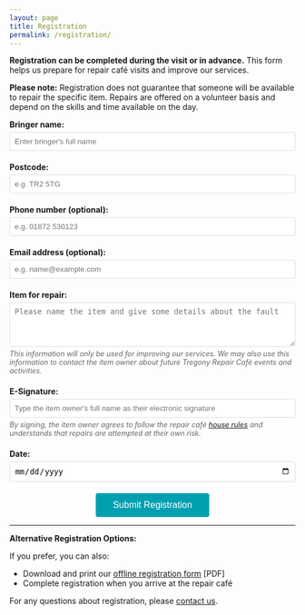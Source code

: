 ```yaml
---
layout: page
title: Registration
permalink: /registration/
---
```


**Registration can be completed during the visit or in advance.** This form helps us prepare for repair café visits and improve our services.

**Please note:** Registration does not guarantee that someone will be available to repair the specific item. Repairs are offered on a volunteer basis and depend on the skills and time available on the day.

<form action="https://formspree.io/f/xvgrgdbk" method="POST" id="registrationForm" style="max-width: 600px; margin: 0 auto;">
  <div style="margin-bottom: 20px;">
    <label for="name" style="display: block; margin-bottom: 5px; font-weight: bold;">Bringer name:</label>
    <input type="text" id="name" name="name" required style="width: 100%; padding: 8px; border: 1px solid #ddd; border-radius: 4px;" placeholder="Enter bringer's full name">
  </div>

  <div style="margin-bottom: 20px;">
    <label for="postcode" style="display: block; margin-bottom: 5px; font-weight: bold;">Postcode:</label>
    <input type="text" id="postcode" name="postcode" required style="width: 100%; padding: 8px; border: 1px solid #ddd; border-radius: 4px;" placeholder="e.g. TR2 5TG">
  </div>

  <div style="margin-bottom: 20px;">
    <label for="phone" style="display: block; margin-bottom: 5px; font-weight: bold;">Phone number (optional):</label>
    <input type="tel" id="phone" name="phone" style="width: 100%; padding: 8px; border: 1px solid #ddd; border-radius: 4px;" placeholder="e.g. 01872 530123">
  </div>

  <div style="margin-bottom: 20px;">
    <label for="email" style="display: block; margin-bottom: 5px; font-weight: bold;">Email address (optional):</label>
    <input type="email" id="email" name="email" style="width: 100%; padding: 8px; border: 1px solid #ddd; border-radius: 4px;" placeholder="e.g. name@example.com">
  </div>

  <div id="emailCopyDiv" style="margin-bottom: 20px; display: none;">
    <input type="checkbox" id="emailCopy" style="margin-right: 8px;">
    <label for="emailCopy" style="font-weight: bold;">Send a copy of this registration to the email address above</label>
    <input type="hidden" id="ccEmail" name="_cc" value="">
  </div>

  <div style="margin-bottom: 20px;">
    <label for="item" style="display: block; margin-bottom: 5px; font-weight: bold;">Item for repair:</label>
    <textarea id="item" name="item" required rows="4" style="width: 100%; padding: 8px; border: 1px solid #ddd; border-radius: 4px;" placeholder="Please name the item and give some details about the fault"></textarea>
    <p style="font-size: 0.9em; color: #666; margin-top: 5px; font-style: italic;">
      This information will only be used for improving our services. We may also use this information to contact the item owner about future Tregony Repair Café events and activities.
    </p>
  </div>

  <div style="margin-bottom: 20px;">
    <label for="signature" style="display: block; margin-bottom: 5px; font-weight: bold;">E-Signature:</label>
    <input type="text" id="signature" name="signature" required style="width: 100%; padding: 8px; border: 1px solid #ddd; border-radius: 4px;" placeholder="Type the item owner's full name as their electronic signature">
    <p style="font-size: 0.9em; color: #666; margin-top: 5px; font-style: italic;">
      By signing, the item owner agrees to follow the repair café <a href="/downloads/disclaimer.pdf" target="_blank">house rules</a> and understands that repairs are attempted at their own risk.
    </p>
  </div>

  <div style="margin-bottom: 20px;">
    <label for="date" style="display: block; margin-bottom: 5px; font-weight: bold;">Date:</label>
    <input type="date" id="date" name="date" required style="width: 100%; padding: 8px; border: 1px solid #ddd; border-radius: 4px;">
  </div>

  <div style="text-align: center;">
    <button type="submit" style="background-color: rgb(0,160,176); color: white; padding: 12px 30px; border: none; border-radius: 4px; font-size: 16px; cursor: pointer;">Submit Registration</button>
  </div>
</form>

<script>
// Auto-fill today's date
document.getElementById('date').value = new Date().toISOString().split('T')[0];

// Show/hide email copy option based on email input
const emailInput = document.getElementById('email');
const emailCopyDiv = document.getElementById('emailCopyDiv');
const emailCopyCheckbox = document.getElementById('emailCopy');
const ccEmailHidden = document.getElementById('ccEmail');

emailInput.addEventListener('input', function() {
  if (this.value.trim() !== '') {
    emailCopyDiv.style.display = 'block';
  } else {
    emailCopyDiv.style.display = 'none';
    emailCopyCheckbox.checked = false;
    ccEmailHidden.value = '';
  }
});

emailCopyCheckbox.addEventListener('change', function() {
  if (this.checked) {
    ccEmailHidden.value = emailInput.value;
  } else {
    ccEmailHidden.value = '';
  }
});

// Update CC email when email input changes
emailInput.addEventListener('input', function() {
  if (emailCopyCheckbox.checked) {
    ccEmailHidden.value = this.value;
  }
});
</script>

---

**Alternative Registration Options:**

If you prefer, you can also:
- Download and print our [offline registration form](/downloads/registration.pdf) [PDF]
- Complete registration when you arrive at the repair café

For any questions about registration, please [contact us](/support/).